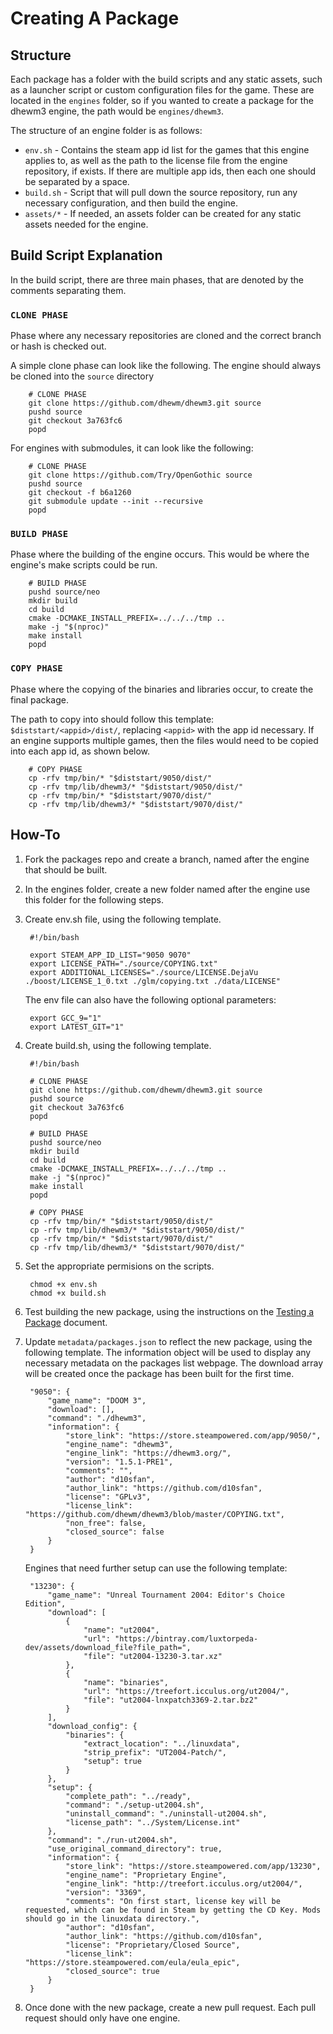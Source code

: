 # Creating A Package

## Structure

Each package has a folder with the build scripts and any static assets, such as a launcher script or custom configuration files for the game. These are located in the `engines` folder, so if you wanted to create a package for the dhewm3 engine, the path would be `engines/dhewm3`.

The structure of an engine folder is as follows:

* `env.sh` - Contains the steam app id list for the games that this engine applies to, as well as the path to the license file from the engine repository, if exists. If there are multiple app ids, then each one should be separated by a space.
* `build.sh` - Script that will pull down the source repository, run any necessary configuration, and then build the engine.
* `assets/*` - If needed, an assets folder can be created for any static assets needed for the engine. 

## Build Script Explanation

In the build script, there are three main phases, that are denoted by the comments separating them.

### `CLONE PHASE`
Phase where any necessary repositories are cloned and the correct branch or hash is checked out.

A simple clone phase can look like the following. The engine should always be cloned into the `source` directory

        # CLONE PHASE
        git clone https://github.com/dhewm/dhewm3.git source
        pushd source
        git checkout 3a763fc6
        popd
        
For engines with submodules, it can look like the following:

        # CLONE PHASE
        git clone https://github.com/Try/OpenGothic source
        pushd source
        git checkout -f b6a1260
        git submodule update --init --recursive
        popd
        
### `BUILD PHASE`
Phase where the building of the engine occurs. This would be where the engine's make scripts could be run.

        # BUILD PHASE
        pushd source/neo
        mkdir build
        cd build
        cmake -DCMAKE_INSTALL_PREFIX=../../../tmp ..
        make -j "$(nproc)"
        make install
        popd

### `COPY PHASE`
Phase where the copying of the binaries and libraries occur, to create the final package. 

The path to copy into should follow this template: `$diststart/<appid>/dist/`, replacing `<appid>` with the app id necessary. If an engine supports multiple games, then the files would need to be copied into each app id, as shown below.

        # COPY PHASE
        cp -rfv tmp/bin/* "$diststart/9050/dist/"
        cp -rfv tmp/lib/dhewm3/* "$diststart/9050/dist/"
        cp -rfv tmp/bin/* "$diststart/9070/dist/"
        cp -rfv tmp/lib/dhewm3/* "$diststart/9070/dist/"

## How-To

1. Fork the packages repo and create a branch, named after the engine that should be built.

2. In the engines folder, create a new folder named after the engine use this folder for the following steps.

3. Create env.sh file, using the following template.

        #!/bin/bash

        export STEAM_APP_ID_LIST="9050 9070"
        export LICENSE_PATH="./source/COPYING.txt"
        export ADDITIONAL_LICENSES="./source/LICENSE.DejaVu ./boost/LICENSE_1_0.txt ./glm/copying.txt ./data/LICENSE"
        
   The env file can also have the following optional parameters:
   
        export GCC_9="1"
        export LATEST_GIT="1"
        
        
4. Create build.sh, using the following template. 

        #!/bin/bash

        # CLONE PHASE
        git clone https://github.com/dhewm/dhewm3.git source
        pushd source
        git checkout 3a763fc6
        popd

        # BUILD PHASE
        pushd source/neo
        mkdir build
        cd build
        cmake -DCMAKE_INSTALL_PREFIX=../../../tmp ..
        make -j "$(nproc)"
        make install
        popd

        # COPY PHASE
        cp -rfv tmp/bin/* "$diststart/9050/dist/"
        cp -rfv tmp/lib/dhewm3/* "$diststart/9050/dist/"
        cp -rfv tmp/bin/* "$diststart/9070/dist/"
        cp -rfv tmp/lib/dhewm3/* "$diststart/9070/dist/"


5. Set the appropriate permisions on the scripts.

        chmod +x env.sh
        chmod +x build.sh
        
6. Test building the new package, using the instructions on the [Testing a Package](Testing.md) document.

7. Update `metadata/packages.json` to reflect the new package, using the following template. The information object will be used to display any necessary metadata on the packages list webpage. The download array will be created once the package has been built for the first time.

        "9050": {
            "game_name": "DOOM 3",
            "download": [],
            "command": "./dhewm3",
            "information": {
                "store_link": "https://store.steampowered.com/app/9050/",
                "engine_name": "dhewm3",
                "engine_link": "https://dhewm3.org/",
                "version": "1.5.1-PRE1",
                "comments": "",
                "author": "d10sfan",
                "author_link": "https://github.com/d10sfan",
                "license": "GPLv3",
                "license_link": "https://github.com/dhewm/dhewm3/blob/master/COPYING.txt",
                "non_free": false,
                "closed_source": false
            }
        }
        
    Engines that need further setup can use the following template:

        "13230": {
            "game_name": "Unreal Tournament 2004: Editor's Choice Edition",
            "download": [
                {
                    "name": "ut2004",
                    "url": "https://bintray.com/luxtorpeda-dev/assets/download_file?file_path=",
                    "file": "ut2004-13230-3.tar.xz"
                },
                {
                    "name": "binaries",
                    "url": "https://treefort.icculus.org/ut2004/",
                    "file": "ut2004-lnxpatch3369-2.tar.bz2"
                }
            ],
            "download_config": {
                "binaries": {
                    "extract_location": "../linuxdata",
                    "strip_prefix": "UT2004-Patch/",
                    "setup": true
                }
            },
            "setup": {
                "complete_path": "../ready",
                "command": "./setup-ut2004.sh",
                "uninstall_command": "./uninstall-ut2004.sh",
                "license_path": "../System/License.int"
            },
            "command": "./run-ut2004.sh",
            "use_original_command_directory": true,
            "information": {
                "store_link": "https://store.steampowered.com/app/13230",
                "engine_name": "Proprietary Engine",
                "engine_link": "http://treefort.icculus.org/ut2004/",
                "version": "3369",
                "comments": "On first start, license key will be requested, which can be found in Steam by getting the CD Key. Mods should go in the linuxdata directory.",
                "author": "d10sfan",
                "author_link": "https://github.com/d10sfan",
                "license": "Proprietary/Closed Source",
                "license_link": "https://store.steampowered.com/eula/eula_epic",
                "closed_source": true
            }
        }
        
8. Once done with the new package, create a new pull request. Each pull request should only have one engine.
